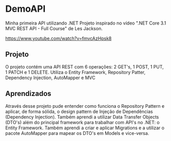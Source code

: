 # DemoAPI
Minha primeira API utilizando .NET
Projeto inspirado no vídeo ".NET Core 3.1 MVC REST API - Full Course" de Les Jackson.

https://www.youtube.com/watch?v=fmvcAzHpsk8

## Projeto
O projeto contém uma API REST com 6 operações: 2 GET's, 1 POST, 1 PUT, 1 PATCH e 1 DELETE.
Utiliza o Entity Framework, Repository Patter, Dependency Injection, AutoMapper e MVC


## Aprendizados
Através desse projeto pude entender como funciona o Repository Pattern e aplicar, de forma sólida, o design pattern de Injeção de Dependências (Dependency Injection). Também aprendi a utilizar Data Transfer Objects (DTO's) além do principal framework para trabalhar com API's no .NET: o Entity Framework. Também aprendi a criar e aplicar Migrations e a utilizar o pacote AutoMapper para mapear os DTO's em Models e vice-versa.
